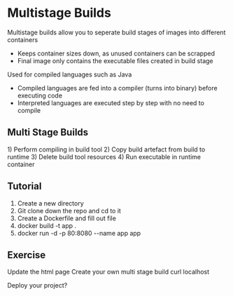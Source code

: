 # Multistage Builds

Multistage builds allow you to seperate build stages of images into different containers

- Keeps container sizes down, as unused containers can be scrapped
- Final image only contains the executable files created in build stage

<Containers are like a conveyor belt different complexity and size machines do differnt things.. Forge for creating metal for cans is more powerful than machine putting label on>

Used for compiled languages such as Java 
- Compiled languages are fed into a compiler (turns into binary) before executing code
- Interpreted languages are executed step by step with no need to compile

<dev compile diagram>
<Maven with Java creates a .jar>

## Multi Stage Builds

<Diagram showing two containers>
1) Perform compiling in build tool
2) Copy build artefact from build to runtime
3) Delete build tool resources
4) Run executable in runtime container

## Tutorial

1) Create a new directory
2) Git clone down the repo and cd to it
3) Create a Dockerfile and fill out file
4) docker build -t app .
5) docker run -d -p 80:8080 --name app app

## Exercise 

Update the html page
Create your own multi stage build 
curl localhost

Deploy your project? 